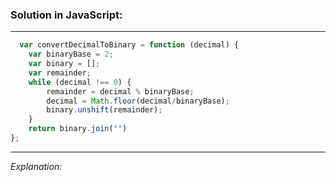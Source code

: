 ### Solution in JavaScript:
****

``` javascript
  var convertDecimalToBinary = function (decimal) {
    var binaryBase = 2;
    var binary = [];
    var remainder;
    while (decimal !== 0) {
        remainder = decimal % binaryBase;
        decimal = Math.floor(decimal/binaryBase);
        binary.unshift(remainder);
    }
    return binary.join("")
};
```
***
_Explanation:_
